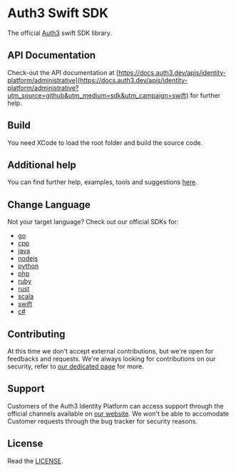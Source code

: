 # Auth3 Swift SDK

The official [Auth3](https://auth3.dev/?utm_source=github&utm_medium=sdk&utm_campaign=swift) swift SDK library.

## API Documentation

Check-out the API documentation at [https://docs.auth3.dev/apis/identity-platform/administrative](https://docs.auth3.dev/apis/identity-platform/administrative?utm_source=github&utm_medium=sdk&utm_campaign=swift) for further help.

## Build

You need XCode to load the root folder and build the source code.

## Additional help

You can find further help, examples, tools and suggestions [here](https://github.com/grpc/grpc-swift).

## Change Language

Not your target language? Check out our official SDKs for: 

  * [go](https://github.com/auth3-dev/go-sdk)
  * [cpp](https://github.com/auth3-dev/cpp-sdk)
  * [java](https://github.com/auth3-dev/java-sdk)
  * [nodejs](https://github.com/auth3-dev/nodejs-sdk)
  * [python](https://github.com/auth3-dev/python-sdk)
  * [php](https://github.com/auth3-dev/php-sdk)
  * [ruby](https://github.com/auth3-dev/ruby-sdk)
  * [rust](https://github.com/auth3-dev/rust-sdk)
  * [scala](https://github.com/auth3-dev/scala-sdk)
  * [swift](https://github.com/auth3-dev/swift-sdk)
  * [c#](https://github.com/auth3-dev/csharp-sdk)

## Contributing

At this time we don't accept external contributions, but we're open for feedbacks and requests. We're always looking for contributions on our security, refer to [our dedicated page](https://auth3.dev/bounty-program?utm_source=github&utm_medium=sdk&utm_campaign=swift) for more.

## Support

Customers of the Auth3 Identity Platform can access support through the official channels available on [our website](https://auth3.dev/). We won't be able to accomodate Customer requests through the bug tracker for security reasons. 

## License

Read the [LICENSE](./LICENSE).
